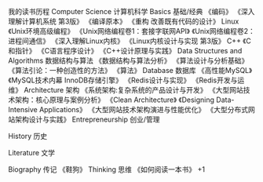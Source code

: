 我的读书历程
Computer Science 计算机科学
Basics 基础/经典
 《编码》
 《深入理解计算机系统 第3版》
 《编译原本》
 《重构 改善既有代码的设计》
Linux
 《Unix环境高级编程》
 《Unix网络编程卷1：套接字联网API》 
 《Unix网络编程卷2：进程间通信》 
 《深入理解Linux内核》 
 《Linux内核设计与实现 第3版》
C++
 《C和指针》
 《C语言程序设计》
 《C++设计原理与实践》
Data Structures and Algorithms 数据结构与算法
 《数据结构与算法分析》
 《算法设计与分析基础》
 《算法引论：一种创造性的方法》
 《算法》
Database 数据库
 《高性能MySQL》 
 《MySQL技术内幕 InnoDB存储引擎》
 《Redis设计与实现》
 《Redis开发与运维》
Architecture 架构
 《系统架构:复杂系统的产品设计与开发》
 《大型网站技术架构：核心原理与案例分析》
 《Clean Architecture》
 《Designing Data-Intensive Applications》 
 《大型网站技术架构演进与性能优化》
 《大型分布式网站架构设计与实践》 
Entrepreneurship 创业/管理

History 历史

Literature 文学

Biography 传记
《鞋狗》
Thinking 思维
 《如何阅读一本书》 +1
